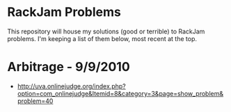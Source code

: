 # RackJam Problems

This repository will house my solutions (good or terrible) to RackJam problems.  I'm keeping a list of them below, most recent at the top.

# Arbitrage - 9/9/2010
* http://uva.onlinejudge.org/index.php?option=com_onlinejudge&Itemid=8&category=3&page=show_problem&problem=40

